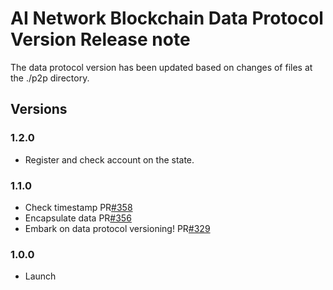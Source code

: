 # AI Network Blockchain Data Protocol Version Release note
The data protocol version has been updated based on changes of files at the ./p2p directory.
## Versions
### 1.2.0
- Register and check account on the state.
### 1.1.0
- Check timestamp PR[#358](https://github.com/ainblockchain/ain-blockchain/issues/358)
- Encapsulate data PR[#356](https://github.com/ainblockchain/ain-blockchain/pull/356)
- Embark on data protocol versioning! PR[#329](https://github.com/ainblockchain/ain-blockchain/pull/329)
### 1.0.0
- Launch